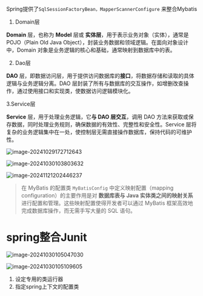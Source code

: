 Spring提供了`SqlSessionFactoryBean，MapperScannerConfigure` 来整合Mybatis

1. Domain层

**Domain** 层，也称为 **Model** 层或 **实体层**，用于表示业务对象（实体），通常是 POJO（Plain Old Java Object），封装业务数据和领域逻辑。在面向对象设计中，Domain 对象是业务逻辑的核心和基础，通常映射到数据库中的表。



2. Dao层

**DAO** 层，即数据访问层，用于提供访问数据库的**接口**，将数据存储和读取的具体逻辑与业务逻辑分离。DAO 层封装了所有与数据库的交互操作，如增删改查操作，通过使用接口和实现类，使数据访问逻辑模块化。



3.Service层

**Service** 层，用于处理业务逻辑，它**与 DAO 层交互**，调用 DAO 方法来获取或保存数据，同时处理业务规则，确保数据的有效性、完整性和安全性。Service 层将复杂的业务逻辑集中在一处，使控制层无需直接操作数据库，保持代码的可维护性。

![image-20241029172712643](D:\md_image\image-20241029172712643.png)

![image-20241030103803632](D:\md_image\image-20241030103803632.png)

![image-20241121202446237](D:\md_image\image-20241121202446237.png)

> 在 MyBatis 的配置类 `MyBatisConfig` 中定义映射配置（mapping configuration）的主要作用是对 **数据库表与 Java 实体类之间的映射关系** 进行配置和管理。这些映射配置使得开发者可以通过 MyBatis 框架高效地完成数据库操作，而无需手写大量的 SQL 语句。



# spring整合Junit

 ![image-20241030105047030](D:\md_image\image-20241030105047030.png)

![image-20241030105109605](D:\md_image\image-20241030105109605.png)

1. 设定专用的类运行器
2. 指定spring上下文的配置类